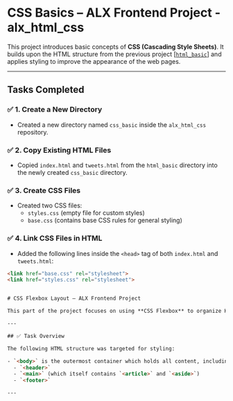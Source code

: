 # CSS Basics – ALX Frontend Project - alx_html_css

This project introduces basic concepts of **CSS (Cascading Style Sheets)**. It builds upon the HTML structure from the previous project [[`html_basic`](https://github.com/ArchieK9/My_First_Portfolio)] and applies styling to improve the appearance of the web pages.

---

## Tasks Completed

### ✅ 1. Create a New Directory

- Created a new directory named `css_basic` inside the `alx_html_css` repository.

### ✅ 2. Copy Existing HTML Files

- Copied `index.html` and `tweets.html` from the `html_basic` directory into the newly created `css_basic` directory.

### ✅ 3. Create CSS Files

- Created two CSS files:
  - `styles.css` (empty file for custom styles)
  - `base.css` (contains base CSS rules for general styling)

### ✅ 4. Link CSS Files in HTML

- Added the following lines inside the `<head>` tag of both `index.html` and `tweets.html`:

```html
<link href="base.css" rel="stylesheet">
<link href="styles.css" rel="stylesheet">


# CSS Flexbox Layout – ALX Frontend Project

This part of the project focuses on using **CSS Flexbox** to organize HTML page structure effectively. It enhances the visual layout of the webpage by arranging content using flexible containers and directional flows.

---

## ✅ Task Overview

The following HTML structure was targeted for styling:

- `<body>` is the outermost container which holds all content, including:
  - `<header>`
  - `<main>` (which itself contains `<article>` and `<aside>`)
  - `<footer>`

---
